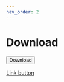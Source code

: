 ```yaml
---
nav_order: 2
---
```


# Download

<button type="button" name="button" class="btn">Download</button>

<a href="http://example.com/" class="btn btn-outline">Link button</a>
